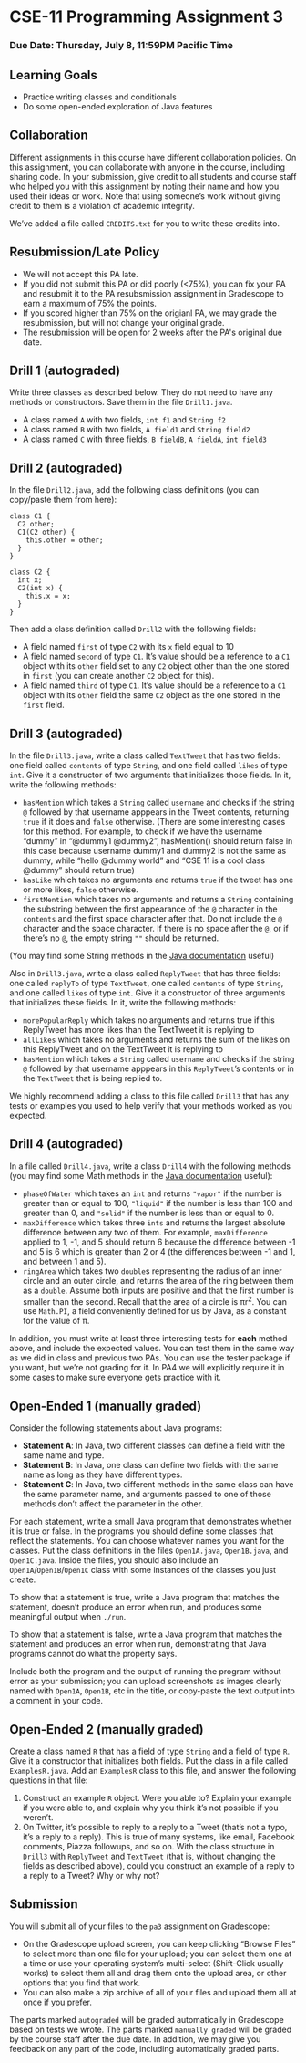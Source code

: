 # CSE-11 Programming Assignment 3
### Due Date: Thursday, July 8, 11:59PM Pacific Time
## Learning Goals
- Practice writing classes and conditionals
- Do some open-ended exploration of Java features

## Collaboration
Different assignments in this course have different collaboration policies. On this assignment, you can collaborate with anyone in the course, including sharing code. In your submission, give credit to all students and course staff who helped you with this assignment by noting their name and how you used their ideas or work. Note that using someone’s work without giving credit to them is a violation of academic integrity.

We’ve added a file called ```CREDITS.txt``` for you to write these credits into.

## Resubmission/Late Policy
- We will not accept this PA late.
- If you did not submit this PA or did poorly (<75%), you can fix your PA and resubmit it to the PA resubsmission assignment in Gradescope to earn a maximum of 75% the points.
- If you scored higher than 75% on the origianl PA, we may grade the resubmission, but will not change your original grade.
- The resubmission will be open for 2 weeks after the PA's original due date.

## Drill 1 (autograded)
Write three classes as described below. They do not need to have any methods or constructors. Save them in the file ```Drill1.java```.

- A class named ```A``` with two fields, ```int f1``` and ```String f2```
- A class named ```B``` with two fields, ```A field1``` and ```String field2```
- A class named ```C``` with three fields, ```B fieldB```, ```A fieldA```, ```int field3```

## Drill 2 (autograded)
In the file ```Drill2.java```, add the following class definitions (you can copy/paste them from here):

```
class C1 {
  C2 other;
  C1(C2 other) {
    this.other = other;
  }
}

class C2 {
  int x;
  C2(int x) {
    this.x = x;
  }
}
```
Then add a class definition called ```Drill2``` with the following fields:

- A field named ```first``` of type ```C2``` with its ```x``` field equal to 10
- A field named ```second``` of type ```C1```. It’s value should be a reference to a ```C1``` object with its ```other``` field set to any ```C2``` object other than the one stored in ```first``` (you can create another ```C2``` object for this).
- A field named ```third``` of type ```C1```. It’s value should be a reference to a ```C1``` object with its ```other``` field the same ```C2``` object as the one stored in the ```first``` field.

## Drill 3 (autograded)
In the file ```Drill3.java```, write a class called ```TextTweet``` that has two fields: one field called ```contents``` of type ```String```, and one field called ```likes``` of type ```int```. Give it a constructor of two arguments that initializes those fields. In it, write the following methods:

- ```hasMention``` which takes a ```String``` called ```username``` and checks if the string ```@``` followed by that username apppears in the Tweet contents, returning ```true``` if it does and ```false``` otherwise. (There are some interesting cases for this method. For example, to check if we have the username “dummy” in “@dummy1 @dummy2”, hasMention() should return false in this case because username dummy1 and dummy2 is not the same as dummy, while “hello @dummy world” and “CSE 11 is a cool class @dummy” should return true)
- ```hasLike``` which takes no arguments and returns ```true``` if the tweet has one or more likes, ```false``` otherwise.
- ```firstMention``` which takes no arguments and returns a ```String``` containing the substring between the first appearance of the ```@``` character in the ```contents``` and the first space character after that. Do not include the ```@``` character and the space character. If there is no space after the ```@```, or if there’s no ```@```, the empty string ```""``` should be returned.

(You may find some String methods in the [Java documentation](https://docs.oracle.com/en/java/javase/15/docs/api/java.base/java/lang/String.html#method.summary) useful)

Also in ```Drill3.java```, write a class called ```ReplyTweet``` that has three fields: one called ```replyTo``` of type ```TextTweet```, one called ```contents``` of type ```String```, and one called ```likes``` of type ```int```. Give it a constructor of three arguments that initializes these fields. In it, write the following methods:

- ```morePopularReply``` which takes no arguments and returns true if this ReplyTweet has more likes than the TextTweet it is replying to
- ```allLikes``` which takes no arguments and returns the sum of the likes on this ReplyTweet and on the TextTweet it is replying to
- ```hasMention``` which takes a ```String``` called ```username``` and checks if the string ```@``` followed by that username apppears in this ```ReplyTweet```’s contents or in the ```TextTweet``` that is being replied to.

We highly recommend adding a class to this file called ```Drill3``` that has any tests or examples you used to help verify that your methods worked as you expected.


## Drill 4 (autograded)
In a file called ```Drill4.java```, write a class ```Drill4``` with the following methods (you may find some Math methods in the [Java documentation](https://docs.oracle.com/en/java/javase/15/docs/api/java.base/java/lang/Math.html#method.summary) useful): 

- ```phaseOfWater``` which takes an ```int``` and returns ```"vapor"``` if the number is greater than or equal to 100, ```"liquid"``` if the number is less than 100 and greater than 0, and ```"solid"``` if the number is less than or equal to 0.
- ```maxDifference``` which takes three ```ints``` and returns the largest absolute difference between any two of them. For example, ```maxDifference``` applied to 1, -1, and 5 should return 6 because the difference between -1 and 5 is 6 which is greater than 2 or 4 (the differences between -1 and 1, and between 1 and 5). 
- ```ringArea``` which takes two ```double```s representing the radius of an inner circle and an outer circle, and returns the area of the ring between them as a ```double```. Assume both inputs are positive and that the first number is smaller than the second. Recall that the area of a circle is πr<sup>2</sup>. You can use ```Math.PI```, a field conveniently defined for us by Java, as a constant for the value of π.

In addition, you must write at least three interesting tests for **each** method above, and include the expected values. You can test them in the same way as we did in class and previous two PAs. You can use the tester package if you want, but we’re not grading for it. In PA4 we will explicitly require it in some cases to make sure everyone gets practice with it.



## Open-Ended 1 (manually graded)
Consider the following statements about Java programs:

- **Statement A**: In Java, two different classes can define a field with the same name and type.
- **Statement B**: In Java, one class can define two fields with the same name as long as they have different types.
- **Statement C**: In Java, two different methods in the same class can have the same parameter name, and arguments passed to one of those methods don’t affect the parameter in the other.

For each statement, write a small Java program that demonstrates whether it is true or false. In the programs you should define some classes that reflect the statements. You can choose whatever names you want for the classes. Put the class definitions in the files ```Open1A.java```, ```Open1B.java```, and ```Open1C.java```. Inside the files, you should also include an ```Open1A```/```Open1B```/```Open1C``` class with some instances of the classes you just create.

To show that a statement is true, write a Java program that matches the statement, doesn’t produce an error when run, and produces some meaningful output when ```./run```.

To show that a statement is false, write a Java program that matches the statement and produces an error when run, demonstrating that Java programs cannot do what the property says.

Include both the program and the output of running the program without error as your submission; you can upload screenshots as images clearly named with ```Open1A```, ```Open1B```, etc in the title, or copy-paste the text output into a comment in your code.

## Open-Ended 2 (manually graded)
Create a class named ```R``` that has a field of type ```String``` and a field of type ```R```. Give it a constructor that initializes both fields. Put the class in a file called ```ExamplesR.java```. Add an ```ExamplesR``` class to this file, and answer the following questions in that file:

1. Construct an example ```R``` object. Were you able to? Explain your example if you were able to, and explain why you think it’s not possible if you weren’t.
2. On Twitter, it’s possible to reply to a reply to a Tweet (that’s not a typo, it’s a reply to a reply). This is true of many systems, like email, Facebook comments, Piazza followups, and so on. With the class structure in ```Drill3``` with ```ReplyTweet``` and ```TextTweet``` (that is, without changing the fields as described above), could you construct an example of a reply to a reply to a Tweet? Why or why not?

## Submission
You will submit all of your files to the ```pa3``` assignment on Gradescope:

- On the Gradescope upload screen, you can keep clicking “Browse Files” to select more than one file for your upload; you can select them one at a time or use your operating system’s multi-select (Shift-Click usually works) to select them all and drag them onto the upload area, or other options that you find that work.
- You can also make a zip archive of all of your files and upload them all at once if you prefer.

The parts marked ```autograded``` will be graded automatically in Gradescope based on tests we wrote. The parts marked ```manually graded``` will be graded by the course staff after the due date. In addition, we may give you feedback on any part of the code, including automatically graded parts.
